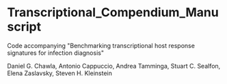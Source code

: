 # Transcriptional_Compendium_Manuscript

Code accompanying 
"Benchmarking transcriptional host response signatures for infection diagnosis"

Daniel G. Chawla, Antonio Cappuccio, Andrea Tamminga, Stuart C. Sealfon, Elena Zaslavsky, Steven H. Kleinstein
